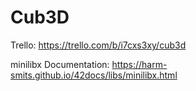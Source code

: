 # Cub3D


Trello: https://trello.com/b/i7cxs3xy/cub3d

minilibx Documentation: https://harm-smits.github.io/42docs/libs/minilibx.html
